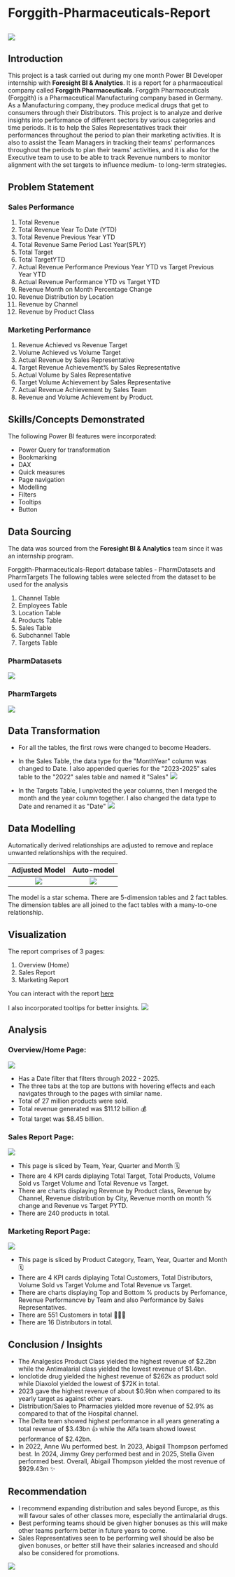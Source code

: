 # Forggith-Pharmaceuticals-Report
![](Logo.png)
---
## Introduction
This project is a task carried out during my one month Power BI Developer internship with **Foresight BI & Analytics**. It is a report for a pharmaceutical company called **Forggith Pharmaceuticals**. Forggith Pharmaceuticals (Forggith) is a Pharmaceutical Manufacturing company based in Germany. As a Manufacturing company, they produce medical drugs that get to consumers through their Distributors. This project is to analyze and derive insights into performance of different sectors by various categories and time periods. It is to help the Sales Representatives track their performances throughout the period to plan their marketing activities. It is also to assist the Team Managers in tracking their teams' performances throughout the periods to plan their teams' activities, and it is also for the Executive team to use to be able to track Revenue numbers to monitor alignment with the set targets to influence medium- to long-term strategies.
## Problem Statement
### Sales Performance ###
1. Total  Revenue
2. Total Revenue Year To Date (YTD)
3. Total Revenue Previous Year YTD
4. Total Revenue Same Period Last Year(SPLY)
5. Total Target
6. Total TargetYTD
7. Actual Revenue Performance Previous Year YTD vs Target Previous Year YTD
8. Actual Revenue Performance YTD vs Target YTD
9. Revenue Month on Month Percentage Change
10. Revenue Distribution by Location
11. Revenue by Channel
12. Revenue by Product Class
### Marketing Performance ###
1. Revenue Achieved vs Revenue Target
2. Volume Achieved vs Volume Target
3. Actual Revenue by Sales Representative
4. Target Revenue Achievement% by Sales Representative
5. Actual Volume by Sales Representative
6. Target Volume Achievement by Sales Representative
7. Actual Revenue Achievement by Sales Team
8. Revenue and Volume Achievement by Product.
## Skills/Concepts Demonstrated
The following Power BI features were incorporated:
- Power Query for transformation
- Bookmarking
- DAX
- Quick measures
- Page navigation
- Modelling
- Filters
- Tooltips
- Button
## Data Sourcing
The data was sourced from the **Foresight BI & Analytics** team since it was an internship program. 

Forggith-Pharmaceuticals-Report database tables - PharmDatasets and PharmTargets
The following tables were selected from the dataset to be used for the analysis
1. Channel Table
2. Employees Table
3. Location Table
4. Products Table
5. Sales Table
6. Subchannel Table
7. Targets Table
### PharmDatasets
![](Sales_Table.png) 
### PharmTargets
![](Target_Table.png)

## Data Transformation
- For all the tables, the first rows were changed to become Headers.
- In the Sales Table, the data type for the "MonthYear" column was changed to Date. I also appended queries for the "2023-2025" sales table to the "2022" sales table and named it "Sales"
![](Sales_Appended.png)

- In the Targets Table, I unpivoted the year columns, then I merged the month and the year column together. I also changed the data type to Date and renamed it as "Date"
![](Target_Unpivot.png)

## Data Modelling
Automatically derived relationships are adjusted to remove and replace unwanted relationships with the required.

Adjusted Model          |           Auto-model
:----------------------:|:----------------------:
![](Adjusted_Model.png) |  ![](Auto-model.png)

The model is a star schema.
There are 5-dimension tables and 2 fact tables. The dimension tables are all joined to the fact tables with a many-to-one relationship.

## Visualization
The report comprises of 3 pages:
1. Overview (Home)
2. Sales Report
3. Marketing Report

You can interact with the report [here](https://app.powerbi.com/view?r=eyJrIjoiNGY1MTkzNTUtM2UwNi00NmNmLTg5M2MtMzFjNDc0YTg4YjI0IiwidCI6IjVkMmExNjk0LWNiNzAtNDJlYi04MmNhLTRmMjBlMWMyODFmMSJ9)

I also incorporated tooltips for better insights.
![](Tooltip.png)

## Analysis
### Overview/Home Page: 
![](Home.png)

- Has a Date filter that filters through 2022 - 2025.
- The three tabs at the top are buttons with hovering effects and each navigates through to the pages with similar name.
- Total of 27 million products were sold.
- Total revenue generated was $11.12 billion 💰
- Total target was $8.45 billion.
### Sales Report Page:
![](Sales_Report.png)

- This page is sliced by Team, Year, Quarter and Month 🗓️
- There are 4 KPI cards diplaying Total Target, Total Products, Volume Sold vs Target Volume and Total Revenue vs Target.
- There are charts displaying Revenue by Product class, Revenue by Channel, Revenue distribution by City, Revenue month on month % change and Revenue vs Target PYTD.
- There are 240 products in total.
### Marketing Report Page: 
![](Marketing_Report.png)

- This page is sliced by Product Category, Team, Year, Quarter and Month 🗓️
- There are 4 KPI cards diplaying Total Customers, Total Distributors, Volume Sold vs Target Volume and Total Revenue vs Target.
- There are charts displaying Top and Bottom % products by Perfomance, Revenue Performancve by Team and also Performance by Sales Representatives. 
- There are 551 Customers in total 🧑‍🤝‍🧑
- There are 16 Distributors in total.
 
## Conclusion / Insights
- The Analgesics Product Class yielded the highest revenue of $2.2bn while the Antimalarial class yielded the lowest revenue of $1.4bn.
- Ionclotide drug yielded the highest revenue of $262k as product sold while Diaxolol yielded the lowest of $72K in total.
- 2023 gave the highest revenue of about $0.9bn when compared to its yearly target as against other years.
- Distribution/Sales to Pharmacies yielded more revenue of 52.9% as compared to that of the Hospital channel.
- The Delta team showed highest performance in all years generating a total revenue of $3.43bn 👍 while the Alfa team showd lowest performance of $2.42bn.
- In 2022, Anne Wu performed best. In 2023, Abigail Thompson perfomed best. In 2024, Jimmy Grey performed best and in 2025, Stella Given performed best. Overall, Abigail Thompson yielded the most revenue of $929.43m ✨

## Recommendation
- I recommend expanding distribution and sales beyond Europe, as this will favour sales of other classes more, especially the antimalarial drugs.
- Best performing teams should be given higher bonuses as this will make other teams perform better in future years to come.
- Sales Representatives seen to be performing well should be also be given bonuses, or better still have their salaries increased and should also be considered for promotions.

![](Thank_you.jfif)



